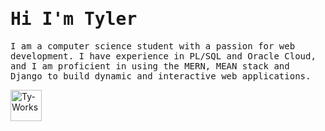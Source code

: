 <h1 align="start">
    <samp> Hi I'm Tyler </samp>
</h1>
<p align="start">
    <samp>
        I am a computer science student with a passion for web development. I have experience in PL/SQL and Oracle Cloud, and I am proficient in using the MERN, MEAN stack and Django to build dynamic and interactive web applications.
    </samp>
 </p>
<p align="start">
    <a href="https://vader-7.github.io/Ty-Works/" target="_blank">
        <img src="https://user-images.githubusercontent.com/66812754/208713388-aff1c2ca-eee3-4c98-bb3e-24c3bdbcb863.png" alt="Ty-Works" width="50px" height="50px">
    </a>
</p>
<!---
Vader-7/Vader-7 is a ✨ special ✨ repository because its `README.md` (this file) appears on your GitHub profile.
You can click the Preview link to take a look at your changes.
--->
